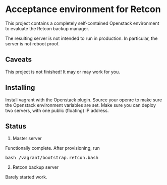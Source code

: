 # Acceptance environment for Retcon

This project contains a completely self-contained Openstack environment
to evaluate the Retcon backup manager.

The resulting server is not intended to run in production. In particular,
the server is not reboot proof.

Caveats
-------

This project is not finished! It may or may work for you.

Installing
----------

Install vagrant with the Openstack plugin. Source your openrc to make sure
the Openstack environment variables are set. Make sure you can deploy
two servers, with one public (floating) IP address.

Status
------

1. Master server

Functionally complete. After provisioning, run
<pre>
bash /vagrant/bootstrap.retcon.bash
</pre>

2. Retcon backup server

Barely started work.

